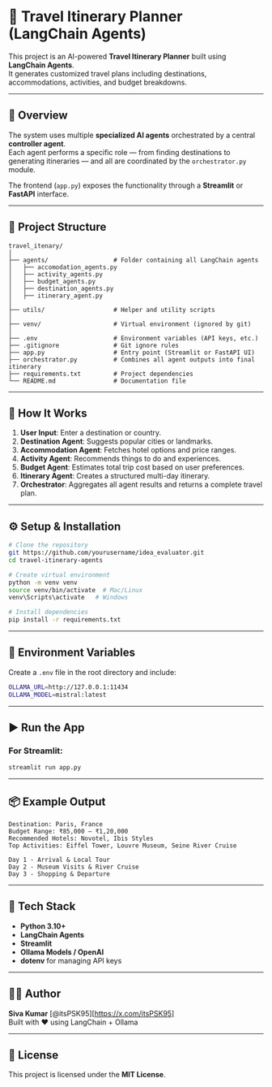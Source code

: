 # 🧳 Travel Itinerary Planner (LangChain Agents)

This project is an AI-powered **Travel Itinerary Planner** built using **LangChain Agents**.  
It generates customized travel plans including destinations, accommodations, activities, and budget breakdowns.

---

## 🚀 Overview

The system uses multiple **specialized AI agents** orchestrated by a central **controller agent**.  
Each agent performs a specific role — from finding destinations to generating itineraries — and all are coordinated by the `orchestrator.py` module.

The frontend (`app.py`) exposes the functionality through a **Streamlit** or **FastAPI** interface.

---

## 🧩 Project Structure

```
travel_itenary/
│
├── agents/                  # Folder containing all LangChain agents
│   ├── accomodation_agents.py
│   ├── activity_agents.py
│   ├── budget_agents.py
│   ├── destination_agents.py
│   ├── itinerary_agent.py
│
├── utils/                   # Helper and utility scripts
│
├── venv/                    # Virtual environment (ignored by git)
│
├── .env                     # Environment variables (API keys, etc.)
├── .gitignore               # Git ignore rules
├── app.py                   # Entry point (Streamlit or FastAPI UI)
├── orchestrator.py          # Combines all agent outputs into final itinerary
├── requirements.txt         # Project dependencies
└── README.md                # Documentation file
```

---

## 🧠 How It Works

1. **User Input**: Enter a destination or country.
2. **Destination Agent**: Suggests popular cities or landmarks.
3. **Accommodation Agent**: Fetches hotel options and price ranges.
4. **Activity Agent**: Recommends things to do and experiences.
5. **Budget Agent**: Estimates total trip cost based on user preferences.
6. **Itinerary Agent**: Creates a structured multi-day itinerary.
7. **Orchestrator**: Aggregates all agent results and returns a complete travel plan.

---

## ⚙️ Setup & Installation

```bash
# Clone the repository
git https://github.com/yourusername/idea_evaluator.git
cd travel-itinerary-agents

# Create virtual environment
python -m venv venv
source venv/bin/activate  # Mac/Linux
venv\Scripts\activate   # Windows

# Install dependencies
pip install -r requirements.txt
```

---

## 🧾 Environment Variables

Create a `.env` file in the root directory and include:

```bash
OLLAMA_URL=http://127.0.0.1:11434
OLLAMA_MODEL=mistral:latest
```

---

## ▶️ Run the App

### For **Streamlit**:
```bash
streamlit run app.py
```

---

## 📦 Example Output

```
Destination: Paris, France
Budget Range: ₹85,000 – ₹1,20,000
Recommended Hotels: Novotel, Ibis Styles
Top Activities: Eiffel Tower, Louvre Museum, Seine River Cruise

Day 1 - Arrival & Local Tour
Day 2 - Museum Visits & River Cruise
Day 3 - Shopping & Departure
```

---

## 🧰 Tech Stack

- **Python 3.10+**
- **LangChain Agents**
- **Streamlit**
- **Ollama Models / OpenAI**
- **dotenv** for managing API keys

---

## 🧑‍💻 Author

**Siva Kumar** [@itsPSK95][https://x.com/itsPSK95]  
Built with ❤️ using LangChain + Ollama

---

## 📝 License

This project is licensed under the **MIT License**.
